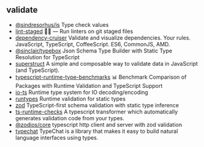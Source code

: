 ## validate

- [@sindresorhus/is](https://github.com/sindresorhus/is) Type check values
- [lint-staged](https://github.com/okonet/lint-staged) 🚫💩 — Run linters on git staged files
- [dependency-cruiser](https://github.com/sverweij/dependency-cruiser) Validate and visualize dependencies. Your rules. JavaScript, TypeScript, CoffeeScript. ES6, CommonJS, AMD.
- [@sinclair/typebox](https://github.com/sinclairzx81/typebox) Json Schema Type Builder with Static Type Resolution for TypeScript
- [superstruct](https://github.com/ianstormtaylor/superstruct) A simple and composable way to validate data in JavaScript (and TypeScript).
- [typescript-runtime-type-benchmarks](https://github.com/moltar/typescript-runtime-type-benchmarks) 📊 Benchmark Comparison of Packages with Runtime Validation and TypeScript Support
- [io-ts](https://github.com/gcanti/io-ts) Runtime type system for IO decoding/encoding
- [runtypes](https://github.com/pelotom/runtypes) Runtime validation for static types
- [zod](https://github.com/colinhacks/zod) TypeScript-first schema validation with static type inference
- [ts-runtime-checks](https://github.com/GoogleFeud/ts-runtime-checks) A typescript transformer which automatically generates validation code from your types.
- [@zodios/core](https://github.com/ecyrbe/zodios) typescript http client and server with zod validation
- [typechat](https://github.com/microsoft/TypeChat) TypeChat is a library that makes it easy to build natural language interfaces using types.